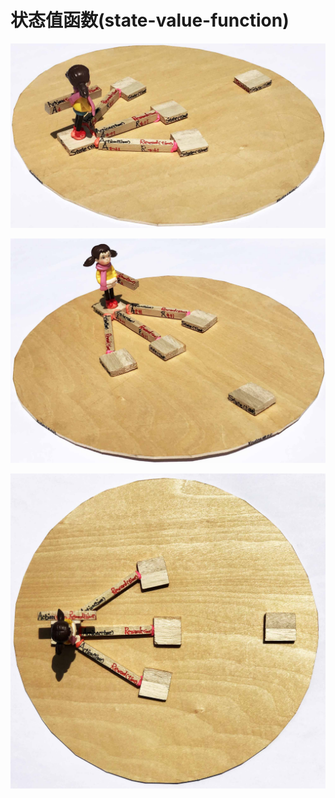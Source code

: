 # 状态值函数(state-value-function)

![](/images/体验强化学习的基本概念/马尔代夫决策过程中智能体与环境的交互模型/1a1.jpg)

![](/images/体验强化学习的基本概念/马尔代夫决策过程中智能体与环境的交互模型/1a2.jpg)

![](/images/体验强化学习的基本概念/马尔代夫决策过程中智能体与环境的交互模型/1a3.jpg)